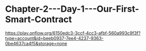 # Chapter-2---Day-1---Our-First-Smart-Contract


https://play.onflow.org/6150edc3-3ccf-4cc3-afbf-560a993c9f3f?type=account&id=beeb0937-7ee4-4237-9363-0be4637ca4f5&storage=none


